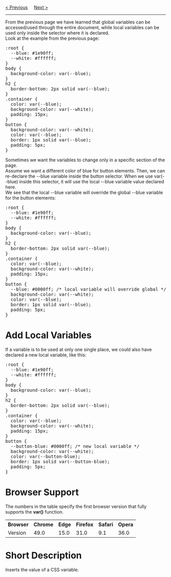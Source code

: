 <a href="/CSS/Advanced/Variables/Main.md">&lt; Previous</a>
&nbsp;&nbsp;&nbsp;
<a href="/CSS/Advanced/Variables/JS.md">Next &gt;</a>
<hr>
From the previous page we have learned that global variables can be accessed/used through the entire document, while local variables can be used only inside the selector where it is declared.
<br>
Look at the example from the previous page:
<pre>
:root {
  --blue: #1e90ff;
  --white: #ffffff;
}
body {
  background-color: var(--blue);
}
h2 {
  border-bottom: 2px solid var(--blue);
}
.container {
  color: var(--blue);
  background-color: var(--white);
  padding: 15px;
}
button {
  background-color: var(--white);
  color: var(--blue);
  border: 1px solid var(--blue);
  padding: 5px;
}
</pre>
Sometimes we want the variables to change only in a specific section of the page.
<br>
Assume we want a different color of blue for button elements. Then, we can re-declare the --blue variable inside the button selector. When we use var(--blue) inside this selector, it will use the local --blue variable value declared here.
<br>
We see that the local --blue variable will override the global --blue variable for the button elements:
<pre>
:root {
  --blue: #1e90ff;
  --white: #ffffff;
}
body {
  background-color: var(--blue);
}
h2 {
  border-bottom: 2px solid var(--blue);
}
.container {
  color: var(--blue);
  background-color: var(--white);
  padding: 15px;
}
button {
  --blue: #0000ff; /* local variable will override global */
  background-color: var(--white);
  color: var(--blue);
  border: 1px solid var(--blue);
  padding: 5px;
}
</pre>
<h1>Add Local Variables</h1>
If a variable is to be used at only one single place, we could also have declared a new local variable, like this:
<pre>
:root {
  --blue: #1e90ff;
  --white: #ffffff;
}
body {
  background-color: var(--blue);
}
h2 {
  border-bottom: 2px solid var(--blue);
}
.container {
  color: var(--blue);
  background-color: var(--white);
  padding: 15px;
}
button {
  --button-blue: #0000ff; /* new local variable */
  background-color: var(--white);
  color: var(--button-blue);
  border: 1px solid var(--button-blue);
  padding: 5px;
}
</pre>
<h1>Browser Support</h1>
The numbers in the table specify the first browser version that fully supports the <b>var()</b> function.
<table class="ws-table-all notranslate">
  <tr>
    <th>Browser</th>
    <th>Chrome</th>
    <th>Edge</th>
    <th>Firefox</th>
    <th>Safari</th>
    <th>Opera</th>
  </tr>
  <tr>
    <td>Version</td>
    <td>49.0</td>
    <td>15.0</td>
    <td>31.0</td>
    <td>9.1</td>
    <td>36.0</td>
  </tr>
</table>
<h1>Short Description</h1>
Inserts the value of a CSS variable.
